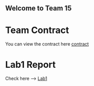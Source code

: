 ## Welcome to Team 15

# Team Contract
You can view the contract here [contract](https://github.com/gururajbhupal/ECE3400-Team15/blob/master/contract.pdf) 

# Lab1 Report
Check here --> [Lab1](/ECE3400-Team15/Lab1) 



